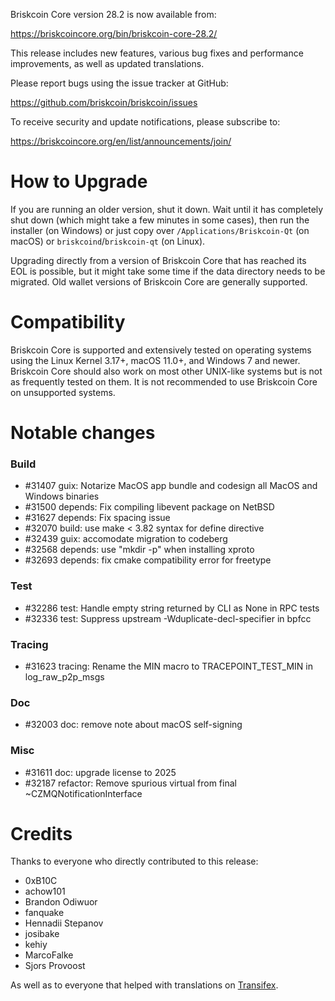 Briskcoin Core version 28.2 is now available from:

  <https://briskcoincore.org/bin/briskcoin-core-28.2/>

This release includes new features, various bug fixes and performance
improvements, as well as updated translations.

Please report bugs using the issue tracker at GitHub:

  <https://github.com/briskcoin/briskcoin/issues>

To receive security and update notifications, please subscribe to:

  <https://briskcoincore.org/en/list/announcements/join/>

How to Upgrade
==============

If you are running an older version, shut it down. Wait until it has completely
shut down (which might take a few minutes in some cases), then run the
installer (on Windows) or just copy over `/Applications/Briskcoin-Qt` (on macOS)
or `briskcoind`/`briskcoin-qt` (on Linux).

Upgrading directly from a version of Briskcoin Core that has reached its EOL is
possible, but it might take some time if the data directory needs to be migrated. Old
wallet versions of Briskcoin Core are generally supported.

Compatibility
==============

Briskcoin Core is supported and extensively tested on operating systems
using the Linux Kernel 3.17+, macOS 11.0+, and Windows 7 and newer. Briskcoin
Core should also work on most other UNIX-like systems but is not as
frequently tested on them. It is not recommended to use Briskcoin Core on
unsupported systems.

Notable changes
===============

### Build

- #31407 guix: Notarize MacOS app bundle and codesign all MacOS and Windows binaries
- #31500 depends: Fix compiling libevent package on NetBSD
- #31627 depends: Fix spacing issue
- #32070 build: use make < 3.82 syntax for define directive
- #32439 guix: accomodate migration to codeberg
- #32568 depends: use "mkdir -p" when installing xproto
- #32693 depends: fix cmake compatibility error for freetype

### Test

- #32286 test: Handle empty string returned by CLI as None in RPC tests
- #32336 test: Suppress upstream -Wduplicate-decl-specifier in bpfcc

### Tracing

- #31623 tracing: Rename the MIN macro to TRACEPOINT_TEST_MIN in log_raw_p2p_msgs

### Doc

- #32003 doc: remove note about macOS self-signing

### Misc

- #31611 doc: upgrade license to 2025
- #32187 refactor: Remove spurious virtual from final ~CZMQNotificationInterface

Credits
=======

Thanks to everyone who directly contributed to this release:
- 0xB10C
- achow101
- Brandon Odiwuor
- fanquake
- Hennadii Stepanov
- josibake
- kehiy
- MarcoFalke
- Sjors Provoost

As well as to everyone that helped with translations on
[Transifex](https://www.transifex.com/briskcoin/briskcoin/).
